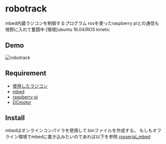 robotrack
====

mbed内蔵ラジコンを制御するプログラム
rosを使ったraspberry piとの通信も視野に入れて奮闘中
[環境]ubuntu 16.04/ROS kinetic

<!-- ## Description -->

## Demo
![robotrack](https://raw.githubusercontent.com/calm0815/robotrack/master/screenshots/track.jpg)

## Requirement
* [使用したラジコン](https://www.amazon.co.jp/dp/B0798G9GNX/ref=sspa_dk_detail_1?psc=1&pd_rd_i=B0798G9GNX&pf_rd_m=AN1VRQENFRJN5&pf_rd_p=35261a28-eed5-46a8-9369-308fa0c478f8&pd_rd_wg=DMS2S&pf_rd_r=KP106TGC5KYPNFHC5K97&pf_rd_s=desktop-dp-sims&pf_rd_t=40701&pd_rd_w=027cu&pf_rd_i=desktop-dp-sims&pd_rd_r=b71a1785-df78-11e8-8fec-dbcea41f13f4)
* [mbed](https://www.amazon.co.jp/%E3%81%8D%E3%81%B0%E3%82%93%E6%9C%AC%E8%88%97-mbed-NXP-LPC1768-mbed-NXP-LPC1768/dp/B01M1GTT54/ref=sr_1_4?ie=UTF8&qid=1541257234&sr=8-4&keywords=mbed)
* [raspberry pi](https://www.amazon.co.jp/RS%E3%82%B3%E3%83%B3%E3%83%9D%E3%83%BC%E3%83%8D%E3%83%B3%E3%83%88Raspberry-Pi-3-B-%E3%83%9E%E3%82%B6%E3%83%BC%E3%83%9C%E3%83%BC%E3%83%89/dp/B07BFH96M3/ref=pd_sbs_147_1?_encoding=UTF8&pd_rd_i=B07BFH96M3&pd_rd_r=671ab303-df79-11e8-9d19-195a55b171af&pd_rd_w=5HTx6&pd_rd_wg=e2vel&pf_rd_i=desktop-dp-sims&pf_rd_m=AN1VRQENFRJN5&pf_rd_p=cda7018a-662b-401f-9c16-bd4ec317039e&pf_rd_r=T0X3MVFGV4H2EMRQCKXC&pf_rd_s=desktop-dp-sims&pf_rd_t=40701&psc=1&refRID=T0X3MVFGV4H2EMRQCKXC)
* [DCmotor](https://www.amazon.co.jp/%E3%82%BF%E3%83%9F%E3%83%A4-OP%E3%83%91%E3%83%BC%E3%83%84-OP-697-%E3%82%B9%E3%83%BC%E3%83%91%E3%83%BC%E3%82%B9%E3%83%88%E3%83%83%E3%82%AF-53697/dp/B0037Y5AMY/ref=sr_1_5?ie=UTF8&qid=1541257200&sr=8-5&keywords=RC%E3%83%A2%E3%83%BC%E3%82%BF%E3%83%BC)

<!-- ## Usage -->

## Install
mbedはオンラインコンパイラを使用して.binファイルを作成する。
もしもオフライン環境でmbedに書き込みたいのであれば以下を参照
[rosserial_mbed](http://wiki.ros.org/rosserial_mbed/Tutorials)

<!-- ## Contribution -->

<!-- ## Licence -->

<!-- [MIT](https://github.com/tcnksm/tool/blob/master/LICENCE) -->

<!-- ## Author -->

<!-- [tcnksm](https://github.com/tcnksm) -->
